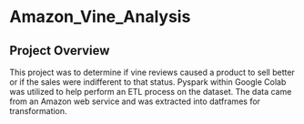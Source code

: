 # Amazon_Vine_Analysis

## Project Overview
This project was to determine if vine reviews caused a product to sell better or if the sales were indifferent to that status.  Pyspark within Google Colab was utilized to help perform an ETL process on the dataset.  The data came from an Amazon web service and was extracted into datframes for transformation.  
